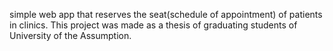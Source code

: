  simple web app that reserves the seat(schedule of appointment) of patients in clinics. This project was made as a thesis of graduating students of University of the Assumption.
